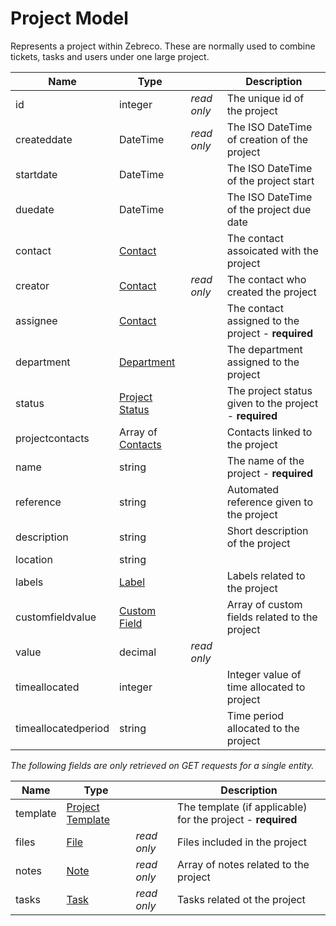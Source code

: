 # Project Model

Represents a project within Zebreco. These are normally used to combine tickets, tasks and users under one large project.


| Name                  | Type                                      |               | Description                                           |
|-----------------------|-------------------------------------------|---------------|-------------------------------------------------------|
| id                    | integer                                   | _read only_   | The unique id of the project                          |
| createddate           | DateTime                                  | _read only_   | The ISO DateTime of creation of the project           |
| startdate             | DateTime                                  |               | The ISO DateTime of the project start                 |
| duedate               | DateTime                                  |               | The ISO DateTime of the project due date              |
| contact               | [Contact](api-contact.md)                 |               | The contact assoicated with the project               |
| creator               | [Contact](api-contact.md)                 | _read only_   | The contact who created the project                   |
| assignee              | [Contact](api-contact.md)                 |               | The contact assigned to the project - **required**    |
| department            | [Department](api-department.md)           |               | The department assigned to the project                |
| status                | [Project Status](api-projectstatus.md)    |               | The project status given to the project - **required**|
| projectcontacts       | Array of [Contacts](api-contact.md)       |               | Contacts linked to the project                        |
| name                  | string                                    |               | The name of the project - **required**                |
| reference             | string                                    |               | Automated reference given to the project              |
| description           | string                                    |               | Short description of the project                      |
| location              | string                                    |               |                                                       |
| labels                | [Label](api-label.md)                     |               | Labels related to the project                         |
| customfieldvalue      | [Custom Field](api-customfield.md)        |               | Array of custom fields related to the project         |
| value                 | decimal                                   | _read only_   |                                                       |
| timeallocated         | integer                                   |               | Integer value of time allocated to project            |
| timeallocatedperiod   | string                                    |               | Time period allocated to the project                  |


*The following fields are only retrieved on GET requests for a single entity.*

| Name      | Type                                      |               | Description                                                   | 
|-----------|-------------------------------------------|---------------|---------------------------------------------------------------|
| template  | [Project Template](api-projecttemplate.md)|               | The template (if applicable) for the project - **required**   |
| files     | [File](api-file.md)                       | _read only_   | Files included in the project                                 |
| notes     | [Note](api-note.md)                       | _read only_   | Array of notes related to the project                         |
| tasks     | [Task](api-task.md)                       | _read only_   | Tasks related ot the project                                  |